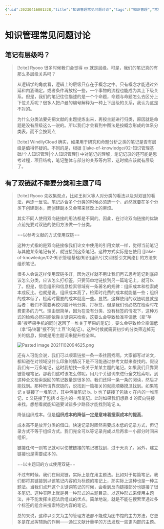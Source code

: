 ```yaml
---
{"uid":20230416001328,"title":"知识管理常见问题讨论","tags":["知识管理","常见问题"],"description":"知识管理常见问题讨论","author":"PKMer","type":"other","draft":false,"editable":false,"modified":20230905163409,"dg-publish":true,"permalink":"/lake-of-knowledge/02//","dgPassFrontmatter":true}
---
```



# 知识管理常见问题讨论

## 笔记有层级吗？

> [!cite] Ryooo
> 很多时候我们会觉得 xx 就是层级。可是，我们的笔记真的有那么多层级关系吗？
>
> 从逻辑学的角度看，逻辑上的层级只存在于概念之中。只有概念才能通过外延和内涵确定。或者条件再放松一些，一个事物的流程也能成为其上下级关系。但是，我们的笔记往往描述的是一个个命题，命题与命题怎么去区分上下位关系呢？很多人把卢曼的编号解释为一种上下层级的关系，我认为这是不对的。
>
> 为什么分类法要先把文献的主题提炼出来，再按主题进行归类，原因就是命题是没有层级这么一说的。所以我们才会看到中图法是按概念形成的体系分类表，而不会按观点

> [!cite] WindilyCloud
> 确实，如果用于研究和命题分析之类的笔记是否有层级是值得怀疑的。不同的是，根据 [[lake-of-knowledge/02-知识管理基础/个人知识管理\|个人知识管理]] 中对笔记的理解，笔记记录的还可能是思考过程，项目结构，笔记整体与部分的关系等内容，这时候应该就有层级了。

## 有了双链就不需要分类和主题了吗

> [!cite] Ryooo
> 先收集观点，比如王树义等人对分类的看法以及对双链的看法，再逐一反驳。笔记适合多个分类的时候必须选一个，必然就要在多个分类下创建副本，而创建副本又会带来修改上的麻烦。
>
> 其实不同人使用双向链接的用法都是不同的。因此，在讨论双向链接的优缺点前先要对双链的使用方法做一个分类。
>
> ==以参考文献的方式使用双链==
>
> 这种方式指的是双向链接像我们论文中使用的引用文献一样，觉得当前笔记与其他某条笔记有关，就链接到这条笔记。这种方式实际是在使用 [[lake-of-knowledge/02-知识管理基础/知识组织/引文网络\|引文网络]] 的方法来组织笔记。
>
> 很多人会说这样使用双链多好，因为这样就不用让我们再去思考笔记到底应该怎么分类，应该怎么打标签，只要简单地链接到另一篇笔记上，就可以了。但是，信息组织和信息检索领域有一条著名的规律：组织成本和检索成本成反比。也就是说，组织成本高了，检索时花费的成本就能低一些；组织的成本低了，检索时需要的成本就高一些。显然，这样使用的双链明显就是后者：我们不需要再绞尽脑汁地分类、打标签，但是我们也必然在检索时花费更多的力气。理由很简单，因为在没有分类、没有标签的情况下，这种方式的检索必然只能依靠关键词来检索，这要么会导致检准率偏低（拿“苹果”搜苹果手机的同时返回了一堆关于苹果的笔记），要么会导致检全率偏低（拿“马铃薯”搜不到“土豆”的笔记）。这种时候就需要初步的分类筛选掉无关的信息，抑或是用主题词来提升检全率。
>
> ![Pasted image 20211102094625.png](https://cdn.pkmer.cn/images/3491812f2c5ccc9b6b912751f1d9f61c_MD5.png!pkmer)
>
> 还有人可能会说，我们可以顺着链接一条一条往回找啊。大家都写过论文，都知道在对领域没什么印象的情况下是不可能通过参考文献来查找的。假设我们有一万条笔记，这时我想找一条关于某某主题的笔记。如果我们只靠双链管理笔记，那我们这时该怎么做呢。用几个关键词来进行全文检索呗。到这种全文检索返回的笔记数量是很多的。我们还得一条一条的阅读，然后才能找到。那种所谓靠双链的，说找到一篇相关的就能顺藤摸瓜找到。如果笔记 a 链接了一堆笔记，其中包括笔记 b。b 也了链接了包括 c 在内的一堆笔记，c 又链接了包括 d 在内的一堆笔记。此时如果我们想靠 d 的反向链接来找，想想看就能知道要试错多少路径才能找到笔记 a。
>
> 降低组织成本。但是**组织成本的降低一定是意味着搜索成本的提高**。
>
> 成本高不是放弃分类的借口。快速记录时固然需要成本低的记录方式，但记录方式不等于组织方式。我们完全可以等记录完成以后再拿一小部分时间来组织。
>
> 链接任何一则笔记就可以使被链接的笔记被找到，过于天真了。另外，建立链接也是需要成本的。
>
> ==以主题词的方式使用双链==
>
> 不过有时候，我们在用双链，实际上是在用主题法。比如对于每篇笔记，我们都将其链接到以该笔记内容的为标题的笔记上，那实际上这种也是一种主题法。当我们点开这个关键词笔记的时候，会看到反向链接部分也链接了很多笔记。这种实际上就是另一种形式的主题目录。以这种形式来使用主题法，并不能发挥主题法后组式的优点。简单地说，就是不能在搜索里通过多个标签的组合来搜索特定内容的笔记。
>
> 总的来说，这种以引文为主的管理方法都不能成为图书馆的主力方法，它更多是在发挥辅助的作用——通过文献计量学的方法发现一些更内部的主题。
